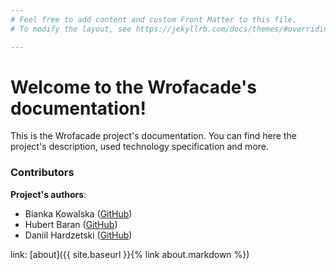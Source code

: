 ```yaml
---
# Feel free to add content and custom Front Matter to this file.
# To modify the layout, see https://jekyllrb.com/docs/themes/#overriding-theme-defaults

---
```

# Welcome to the Wrofacade's documentation!

This is the Wrofacade project's documentation. You can find here the project's description,
used technology specification and more.

### Contributors

**Project's authors**:

- Bianka Kowalska ([GitHub](https://github.com/bianekk))
- Hubert Baran ([GitHub](https://github.com/Hubert1225))
- Daniil Hardzetski ([GitHub](https://github.com/DanH4rd))

link: [about]({{ site.baseurl }}{% link about.markdown %})

